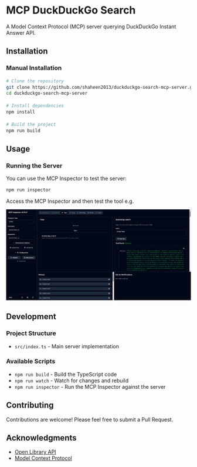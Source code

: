 # MCP DuckDuckGo Search

A Model Context Protocol (MCP) server querying DuckDuckGo Instant Answer API.

## Installation

### Manual Installation
```bash
# Clone the repository
git clone https://github.com/shaheen2013/duckduckgo-search-mcp-server.git
cd duckduckgo-search-mcp-server

# Install dependencies
npm install

# Build the project
npm run build
```

## Usage

### Running the Server

You can use the MCP Inspector to test the server:

```bash
npm run inspector
```

Access the MCP Inspector and then test the tool e.g.

![alt text](image.png)


## Development

### Project Structure

- `src/index.ts` - Main server implementation

### Available Scripts

- `npm run build` - Build the TypeScript code
- `npm run watch` - Watch for changes and rebuild
- `npm run inspector` - Run the MCP Inspector against the server


## Contributing

Contributions are welcome! Please feel free to submit a Pull Request.

## Acknowledgments

- [Open Library API](https://openlibrary.org/developers/api)
- [Model Context Protocol](https://github.com/modelcontextprotocol)

